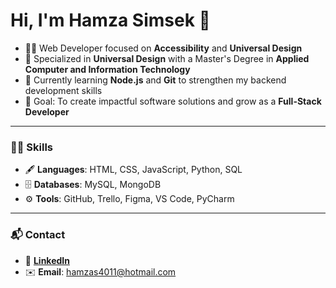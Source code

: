 # Hi, I'm Hamza Simsek 👋

- 👨‍💻 Web Developer focused on **Accessibility** and **Universal Design**
- 🌟 Specialized in **Universal Design** with a Master's Degree in **Applied Computer and Information Technology**
- 🌱 Currently learning **Node.js** and **Git** to strengthen my backend development skills
- 🎯 Goal: To create impactful software solutions and grow as a **Full-Stack Developer**

---

### 🧑‍💻 Skills
- 🖋️ **Languages**: HTML, CSS, JavaScript, Python, SQL
- 🗄️ **Databases**: MySQL, MongoDB
- ⚙️ **Tools**: GitHub, Trello, Figma, VS Code, PyCharm

---

### 📬 Contact
- 📄 [**LinkedIn**](https://www.linkedin.com/in/hamza-simsek-033a14108/)
- ✉️ **Email**: hamzas4011@hotmail.com
